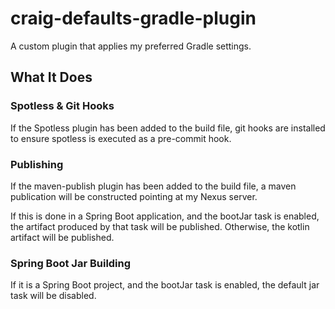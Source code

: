 # craig-defaults-gradle-plugin

A custom plugin that applies my preferred Gradle settings.

## What It Does

### Spotless & Git Hooks

If the Spotless plugin has been added to the build file, git hooks are installed to ensure spotless is executed as a pre-commit hook.

### Publishing

If the maven-publish plugin has been added to the build file, a maven publication will be constructed pointing at my Nexus server.

If this is done in a Spring Boot application, and the bootJar task is enabled, the artifact produced by that task will be published. Otherwise, the kotlin artifact will be published.

### Spring Boot Jar Building

If it is a Spring Boot project, and the bootJar task is enabled, the default jar task will be disabled.